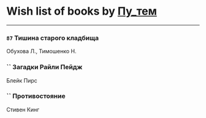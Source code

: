 # Wish list of books by [Пу_тем](https://www.facebook.com/profile.php?id=3448154788585127)
---

### `87` Тишина старого кладбища
Обухова Л., Тимошенко Н.

### `` Загадки Райли Пейдж
Блейк Пирс

### `` Противостояние
Стивен Кинг

